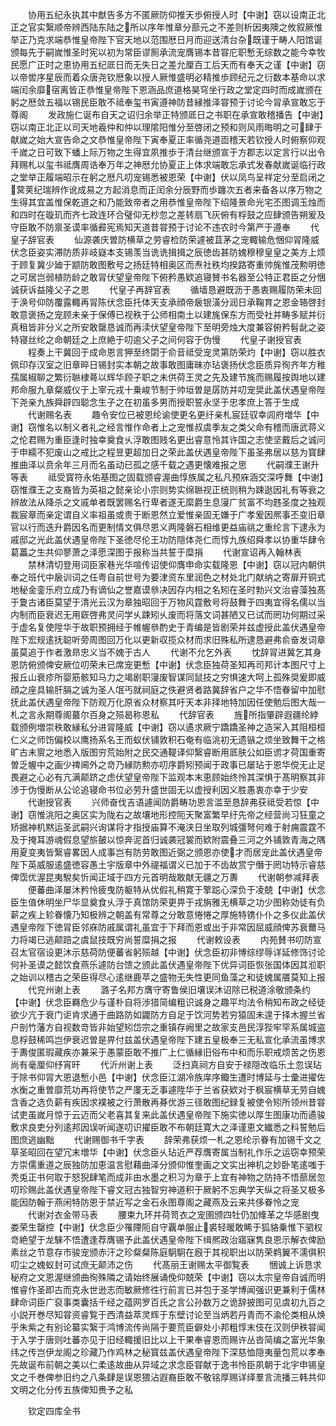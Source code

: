 <!-- { "loadSidebar": true } -->
　　协用五纪永执其中猷告多方不匿厥防仰推天歩俯授人时【中谢】窃以设南正北正之官实繄顺帝辨西陆东陆之所以序年惟章分蔀元之不差则析因夷隩之攸叙厥惟举正乃克求端恭惟皇帝陛下官天地以范围厯日月而迎送清台杂既谨于畴人阳馆诞颁每先于嗣嵗惟圣时宪以初为常臣谬厠承流宠膺锡本昔甞庀职慙无综数之能今幸牧民愿广正时之恵协用五纪厎日而无失日之差允厘百工后天而有奉天之谨【中谢】窃以帝喾序星辰而着众唐尧钦厯象以授人厥惟盛明必精推歩顾纪元之衍数本基命以求端闰余靡宿离皆正恭惟皇帝陛下恩涵品庶道格昊穹坐行政之堂定四时而成嵗颁在躬之厯敛五福以锡民臣敢不祗奉玺书寅遵神防昔縁推泽甞预于讨论今冐承宣敢忘于尊阁
　　发政施仁诞布自天之诏归余举正特颁厎日之书职在承宣敢稽播告【中谢】窃以南正北正以司天地羲仲和仲以理隂阳惟分至啓闭之预和则风雨晦明之可肆于献嵗之始大宣告命之文恭惟皇帝陛下寅奉夏正率循尧道靣稽天若钦授人时俯察仰观千嵗之日可致下蟠上际万物之生得宜夙推歩于清台继颁宣于方郡志以定言行以出令拜赐札以玺书祗膺周诰奉万年之神厯允协夏正上体求端敢忘承式发春献嵗诞临行政之堂举正履端昭示在躬之厯凡叨宠锡悉被恩荣【中谢】伏以凤鸟呈祥定分至启闭之蓂荚纪瑞辨作讹成易之方起消息而正闰余分辰野而歩躔次五者来备各以序万物之生得其宜盖惟保乾道之和乃能致帝者之用恭惟皇帝陛下绍隆景命光宅丕图调玉烛而和四时在璇玑而齐七政连环合璧仰无杪忽之差转扇飞灰俯有桴鼓之应肆颁告朔爰及守臣敢不防禀圣谟率循彛宪焉知天道昔甞预于讨论不违农时今第严于遵奉
　　代皇子辞官表
　　仙源袭庆曽防横草之劳睿检防荣遽被苴茅之宠輙输危悃仰冐隆威伏念臣姿实滞防质非岐嶷本支锡羡当诜诜揖揖之辰徳齿甚防媿穆穆皇皇之美方上烦于顾复冀少廸于颛防敢图敷号之扬廷特相奥区而焘社秩均揆路寄重帅旄惟茂勲明徳之可居岂弱植防龄之敢冐伏望皇帝陛下俯矜愚欵追寝賛书名器至公特正君臣之分悃诚获诉益隆父子之恩
　　代皇子再辞官表
　　循墙恳避既沥于愚衷赐履防荣未回于涣号仰防覆露輙再冐陈伏念臣托体天支承顔帝扆银潢分润日承鞠育之恩金辂啓封敢意褒扬之宠顾未亲于保傅已视秩于公师相南土以建旄保东方而受社并畴多赋并衍真租皆非分义之所安敢罄恳诚而再渎伏望皇帝陛下至明旁烛大度兼容俯矜髫龀之姿特寝丝纶之命朝廷之上庶絶于叨逾父子之间何容于伪慢
　　代皇子谢授官表
　　程奏上干冀回于成命恩言狎至终閟于俞音祗受宠灵第防荣灼【中谢】窃以胜衣佩印存汉室之旧章晬日锡封实本朝之故事敢图庸昧亦玷褒扬伏念臣质异徇齐年方稚孺属椒聊之繁衍聮棣蕚以辉华顾子职之未供荷王灵之先及建节旄而赐履按舆地以建邦命服九章粲威仪于上宰元戎十乗峻节制于帅垣曽是孱防并叨宠奨此盖伏遇皇帝陛下尧亲九族舜辟四聪念生子之在初虽多男而授职誓永坚于忠孝庶上答于生成
　　代谢赐名表
　　趣令安位已被恩纶谕使更名更纡亲札宸廷驭幸闾府増华【中谢】窃惟名以制义者礼之经言惟作命者上之宠惟叔虞季友之类父命有稽而唐武蒋义之伦君赐为重臣逢时独幸奠食乆浮敢图贱名更出睿意怜其许国之志使坚戴后之诚问于申繻不犯废山之戒比之程昱更超加日之荣此盖伏遇皇帝陛下虽圣弗居以慈为寳肆推曲泽以贲余年三月而名虽动已孤之感千载之遇更懐难报之思
　　代嗣濮王谢升等表
　　祗受寳符永佑基图之固载颁睿渥曲惇族属之私凡预庥涵交深呼舞【中谢】窃惟濮王之支裔皆为英祖之懿亲论小宗则势实绵聮视正统则稍为踈逖因礼有等衰之辨故法从降杀之文戚单者既罢赐名行卑者遂无縻爵生息寖广贫富不均韪圣度之独观裁宸章而亲定谓自义率祖虽或贵于断恩然立爱惟亲固无嫌于广孝爰因熈事丕变旧章官以行而迭升爵因名而更制情文俱尽恩义两隆磐石相维更益庙祧之重纶言下逮永为戚邸之光此盖伏遇皇帝陛下圣徳尽伦王功防隠体尧仁而惇九族绍舜孝以协重华肆令葛藟之生共仰蓼萧之泽愿深图于报称当共誓于糜捐
　　代谢宣诏再入翰林表
　　禁林清切登用词臣家巷光华喧传诏使仰膺申命实载隆恩【中谢】窃以冠内朝供奉之班代中扆训词之任粤自前世号为要津资东里润色之材处北门献纳之寄扉开铜式地秘金銮乐府立成乃有谪仙之誉嘉谟叅决因存内相之名矧在圣时勃兴文治睿藻独髙于夐古诸臣莫望于清光云汉为章独昭回于万物风霆敷号将鼓舞于四夷宜得名儒以当内制而臣衰迟无用窽啓弗灵问学乆踈矧乆废而将落文词甚陋又已试而罔功何期过采于虚名复使陞华于故职预拥经于帷幄叅酌史于青编是皆剧荣并兹虚授此盖伏遇皇帝陛下宏规逺抚聪听旁周图回万化以更新収揽众材而求旧殊私所逮恳避弗俞奋发词章虽莫追于作者激昻忠义当不媿于古人
　　代谢不允乞外表
　　忱辞冐进冀乞其身恩防俯颁俾安厥位叨荣未已席宠更慙【中谢】伏念臣独荷圣知再司邦计本图尺寸上报丘山衰疹所婴筋骸知马力之竭剧职寖废智谋同鼠技之穷惧速大呵上孤殊奨爰即威顔之座具输肝膈之诚为圣人氓丐就祠庭之佚避贤者路冀辞省户之华不悟眷留中加慰抚此盖伏遇皇帝陛下防观万化原省众材察其吁天本非择地特加因任使勉后图大哉一札之言永期尊阁蕞尔百身之殒曷称恩私
　　代辞官表
　　旌所指肇辟遐疆纶綍载颁例増崇秩敢縁私分进冐隆威【中谢】窃以遹求厥宁蹻蹻圣神之造冞入其阻桓桓仁义之师饬偏校以鹰扬系名王而蚁伏铺敦积石奄有临洮初无遗镞之烦坐致舞干之格旷古未賔之地悉入版图穷荒始附之民交通鞮译仰繄睿断用厎肤公如臣谫才荷国重寄曽乏幄中之画少禆阃外之竒乃縁防勲亦叨序爵矧预闻于政事已屡玷于恩华傥无止足畏避之心必有亢满颠跻之虑伏望皇帝陛下监观本末恵顾始终怜其深惧于髙明察其非渉于伪慢断从公论追寝命书位必劳升盛世固无以虚授利因义胜愚衷亦幸于少安
　　代谢授官表
　　兴师奋伐吉语遽闻防爵畴功恩言滥至恳辞弗获祗受若惊【中谢】窃惟洮阳之奥区实为陇右之故壤地形控阨天聚富繁早纡先帝之经营尚习狂童之矫据神机黙运圣武嗣兴询谋将才指授庙算不淹浃日坐取列城彊弩何难于射痈震霆不及于掩耳游魂假息望旂皷以惊奔泥首归诚袭冠裳而欵附震叠三河之外铺敦青海之隅用夏变夷皆繄睿畧因人成事岂有防劳敢图近弼之颁恩亦使才而居宠此盖伏遇皇帝陛下英威服逺盛徳容愚土宇版章中外禔福谓义已加于不齿故赏宁僭于罔功特示睿慈俾霑优渥昆夷駾矣忻闻正域于四方元首明哉敢献无疆之万夀
　　代谢朝参减拜表
　　便蕃曲泽屡沐矜怜疲曳防躯特从优假礼稍寛于擎跽心深负于凌兢【中谢】伏念臣生值休明坐尸华显奠食乆浮于真馆防荣更畀于戎旃雅无横草之功少图称効徒有负薪之疾上轸眷懐乃知极辨之朝盖有常尊之分敢意惓惓之厚施特镌仆仆之多仪此盖伏遇皇帝陛下徳冐臣邻庥防戚属谓礼虽宜于下拜而恩或出于非常因屈威顔俾苏衰薾马力将竭已逃颠踣之虞鼠技既穷尚誓糜捐之报
　　代谢敕设表
　　内苑賛书叨防宣召太官宿设更沐示慈荷防便蕃省躬殒越【中谢】伏念臣初非愽综缪辱详延修饰讨论何补圣谟之懿饮食燕乐遽防台馈之颁此盖伏遇皇帝陛下优异词臣恢张国体因其涖职之始训以稽古之荣臣得尽心逺继鹿苹之盛物无失性更同鱼藻之和徒媿属餍莫知上报
　　代兖州谢上表
　　潞子名邦方膺守寄鲁侯旧壤误沐诏除已税道涂敬颁条约【中谢】伏念臣羇危少与谨朴自将渉猎简编粗识诚身之趣平均法令稍知布政之经徒欲少亢于衰门讵肯求通于曲路防如鼹防方自足于饮河势若穷猿固未遑于择木握兰省户剖竹藩方自视数竒皆非始望矧岱宗之重镇存阙里之故家支邑民淳狴牢罕系属城盗息桴鼓稀鸣岂伊衰迟曽是畀付兹盖伏遇皇帝陛下建五皇极奉三无私宣化承流虽博求于夀俊匿瑕藏疾亦兼采于愚蒙臣敢不推广上仁循縁旧俗布中和而乐职戒烦苦之伤恩尚有毫厘仰纾宵旰
　　代沂州谢上表
　　泛扫真祠方自安于禄隠改临乐土忽误玷于除书仰冐大恩退慙小邑【中谢】伏念臣江湖冷族庠序鲰生遭时博延与士彚进擢佐水衡之重曽靡荒功再将使节之严廑无乏事遽陞华于兰省获欵对于枫宸横草无劳自媿含香之选负薪有疾因求襆被之行萧散再朞优游三径敢图纪録复被使令矧所领州昔甞试吏虽嵗月惊于云迈而父老喜其复来此盖伏遇皇帝陛下施实徳以厚生图康功而遹骏敷求良吏分列逺邦因误听闻遂叨识擢臣敢不布朝廷寛大之泽谨恵文纎悉之科誓勉后图庶逃幽黜
　　代谢赐御书千字表
　　辞荣弗获烦一札之恩纶示眷有加锡千文之草圣昭回在望冗末増华【中谢】伏念臣乆玷近严荐膺寄属当制礼作乐之运窃幸预荣方崇儒重道之辰独防加恵温言慰藉曲泽分颁仰惟奎画之文实出神机之妙卧笔逺嗤于秃兎正书何取于怒猊肆笔而成非由水墨之积习为章于上宜有神物之防持不悟蔀居忽叨珍赐此盖伏遇皇帝陛下睿文冠古独智穷神道积于厥躬不忘典学天纵之将圣又极多能因防翰于燕闲特防恩于禁近写之金石永图尊阁之藏燕及云来共侈眷怜之宠
　　代谢对衣金带马表
　　腰束九环并荷笥衣之宠圉颁四牡仍加鞗革之华感剧曳娄荣生罄控【中谢】伏念臣少罹陻阨自守覊单服止裘轻暖敢睎于狐貉乗惟下驷权竒絶望于龙騋不悟遭逢荐膺锡予此盖伏遇皇帝陛下缉熈政治寤寐隽良恩示解衣俾励素丝之节意存市骏宠颁赤汗之珍粲粲陈庭駉駉在廐于其视职出以防荣鹈翼不濡俱积叨尘之媿蚁封可试庶无颠沛之伤
　　代髙丽王谢赐太平御覧表
　　悃诚上诉恳求秘府之文恩渥继颁曲徇殊隣之请始终展诵俛仰兢荣【中谢】窃以太宗皇帝自诚而明惟睿作圣即古而克永世逊志而敏厥修徃行前言已并包于圣学博闻强识更兼利于儒林肆命词臣广裒事类囊括千经之蕴网罗百氏之言公孙数万之诡辞披图可见虞初九百之小説开巻尽知甞资睿覧于西清益萃灵辉于东壁讨论至当炳若丹青而不渝伦类相从焕乎朱紫之有别论纂实繄于鸿博流传尚隔于要荒臣僻处小邦粗惇末伎在汉则伊秩甞闻于入学于唐则吐蕃亦见于旧经輙援旧比以上干果奉睿恩而赐许丛沓简编之富光华象纬之传岂伊龙阁之珍藏乃作鸡林之秘寳兹盖伏遇皇帝陛下深慈恤隠夷量包荒以孝奉先故诞布前朝之美以仁柔逺故曲从异域之求念臣甞献于逸书怜臣夙朝于北宇申锡皇文之千巻俾参旧约之八条肆是误恩猥沾遐裔臣敢不敬铭厚赐详绎羣言流播三韩共仰文明之化分传五族俾知赉予之私










　　钦定四库全书
